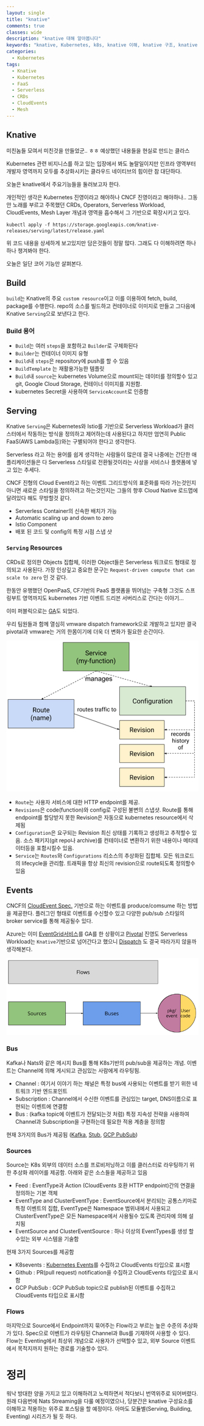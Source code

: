 ```yaml
---
layout: single
title: "knative"
comments: true
classes: wide
description: "knative 대해 알아봅니다"
keywords: "knative, Kubernetes, k8s, knative 이해, knative 구조, knative 설명"
categories:
  - Kubernetes
tags:
  - Knative
  - Kubernetes
  - FaaS
  - Serverless
  - CRDs
  - CloudEvents
  - Mesh
---
```


## Knative

미친놈들 모여서 미친것을 만들었군.. ㅎㅎ 
예상했던 내용들을 현실로 만드는 클라스

Kubernetes 관련 비지니스를 하고 있는 입장에서 봐도 놀랄일이지만
인프라 영역부터 개발자 영역까지 모두를 추상화시키는 클라우드 네이티브의 힘이란 참 대단하다.

오늘은 knative에서 주요기능들을 둘러보고자 한다.

개인적인 생각은 Kubernetes 진영이라고 해야하나 CNCF 진영이라고 해야하나..
그동안 노래를 부르고 주목했던 CRDs, Operators, Serverless Workload, CloudEvents, Mesh Layer 개념과 영역을 흡수해서 그 기반으로 확장시키고 있다. 

```
kubectl apply -f https://storage.googleapis.com/knative-releases/serving/latest/release.yaml
```

위 코드 내용을 상세하게 보고있지만 담은것들이 정말 많다. 그래도 다 이해하려면 하나하나 챙겨봐야 한다.

오늘은 일단 코어 기능만 살펴본다.

## Build

`build`는 Knative의 주요 `custom resource`이고 이를 이용하여 fetch, build, package를 수행한다. repo의 소스를 빌드하고 컨테이너로 이미지로 만들고 그다음에 Knative `Serving`으로 보낸다고 한다. 


### Build 용어
- `Build`는 여러 `steps`을 포함하고 `Builder`로 구체화된다
- `Builder`는 컨테이너 이미지 유형
- `Build`내 `steps`은 repository에 push를 할 수 있음
- `BuildTemplate` 는 재활용가능한 템플릿
- `Build`내 `source`는 kubernetes Volume으로 mount되는 데이터를 정의할수 있고 git, Google Cloud Storage, 컨테이너 이미지를 지원함.
- kubernetes Secret을 사용하여 `ServiceAccount`로 인증함

## Serving

Knative `Serving`은 Kubernetes와 Istio를 기반으로 Serverless Workload가 클러스터에서 작동하는 방식을 정의하고 제어하는데 사용된다고 하지만 엄연히 Public FaaS(AWS Lambda등)와는 구별되어야 한다고 생각한다.

Serverless 라고 하는 용어를 쉽게 생각하는 사람들이 많은데 결국 나중에는 간단한 애플리케이션들은 다 Serverless 스타일로 전환될것이라는 사상을 서비스나 플랫폼에 넣고 있는 추세다. 

CNCF 진형의 Cloud Event라고 하는 이벤트 그리드방식의 표준화를 따라 가는것인지 아니면 새로운 스타일을 정의하려고 하는것인지는 그들의 향후 Cloud Native 로드맵에 달려있다 해도 무방할것 같다. 

- Serverless Container의 신속한 배치가 가능
- Automatic scaling up and down to zero
- Istio Component
- 배포 된 코드 및 config의 특정 시점 스냅 샷

### `Serving` Resources
CRDs로 정의한 Objects 집합체, 이러한 Object들은 Serverless 워크로드 형태로 정의되고 사용된다. 
가장 인상깊고 중요한 문구는 `Request-driven compute that can scale to zero` 인 것 같다.

한동안 유행했던 OpenPaaS, CF기반의 PaaS 플랫폼을 뛰어넘는 구축형 그것도 스프링부트 영역까지도 kubernetes 기반 이벤트 드리븐 서버리스로 간다는 이야기...

이미 퍼블릭으로는 [GA](https://cloud.spring.io/spring-cloud-function/)도 되었다.

우리 팀원들과 함께 열심히 vmware dispatch framework으로 개발하고 있지만 결국 pivotal과 vmware는 거의 한몸이기에 더욱 더 변화가 필요한 순간이다.

![serving](https://github.com/knative/serving/raw/master/docs/spec/images/object_model.png)

- `Route`는 사용자 서비스에 대한 HTTP endpoint를 제공.
- `Revisions`은 code(function)와 config로 구성된 불변의 스냅샷. Route를 통해 endpoint를 할당받지 못한 Revision은 자동으로 kubernetes resource에서 삭제됨
- `Configuration`은 요구되는 Revision 최신 상태를 기록하고 생성하고 추적할수 있음. 소스 패키지(git repo나 archive)를 컨테이너로 변환하기 위한 내용이나 메타데이터등을 포함시킬수 있음. 
- `Service`는 `Routes`와 `Configurations` 리소스의 추상화된 집합체. 모든 워크로드의 lifecycle을 관리함. 트래픽을 항상 최신의 revision으로 route되도록 정의할수 있음



## Events

CNCF의 [CloudEvent Spec.](https://www.cncf.io/events/) 기반으로 하는 이벤트를 produce/comsume 하는 방법을 제공한다. 플러그인 형태로 이벤트를 수신할수 있고 다양한 pub/sub 스타일의 broker service를 통해 제공될수 있다. 

Azure는 이미 [EventGrid서비스](https://azure.microsoft.com/ko-kr/services/event-grid/)를 GA를 한 상황이고 [Pivotal](https://pivotal.io/kr/knative) 진영도 Serverless Workload는 `Knative`기반으로 넘어간다고 했으니 [Dispatch](https://github.com/vmware/dispatch) 도 결국 따라가지 않을까 생각해본다. 

![eventing_concept](https://github.com/knative/docs/raw/master/eventing/concepts.png)

### Bus
Kafka나 Nats와 같은 메시지 Bus를 통해 K8s기반의 pub/sub을 제공하는 개념. 이벤트는 Channel에 의해 게시되고 관심있는 사람에게 라우팅됨.

- Channel : 여기서 이야기 하는 채널은 특정 bus에 사용되는 이벤트를 받기 위한 네트워크 기반 엔드포인트
- Subscription : Channel에서 수신한 이벤트를 관심있는 target, DNS이름으로 표현되는 이벤트에 연결함
- Bus : (kafka topic에 이벤트가 전달되는것 처럼) 특정 지속성 전략을 사용하여 Channel과 Subscription을 구현하는데 필요한 적용 계층을 정의함


현재 3가지의 Bus가 제공됨 ([Kafka](https://github.com/knative/eventing/tree/master/pkg/buses/kafka), [Stub](https://github.com/knative/eventing/tree/master/pkg/buses/stub), [GCP PubSub](https://github.com/knative/eventing/tree/master/pkg/buses/gcppubsub))


### Sources

Source는 K8s 외부의 데이터 소스를 프로비저닝하고 이를 클러스터로 라우팅하기 위한 추상화 레이어를 제공함. 아래와 같은 소스들을 제공하고 있음

- Feed : EventType과 Action (CloudEvents 호환 HTTP endpoint)간의 연결을 정의하는 기본 객체
- EventType and ClusterEventType : EventSource에서 분리되는 공통스키마로 특정 이벤트의 집합, EventType은 Namespace 범위내에서 사용되고 ClusterEventType은 모든 Namespace에서 사용될수 있도록 관리자에 의해 설치됨
- EventSource and ClusterEventSource : 하나 이상의 EventTypes를 생성 할 수있는 외부 시스템을 기술함

현재 3가지 Sources를 제공함
- K8sevents : [Kubernetes Events](https://kubernetes.io/docs/reference/generated/kubernetes-api/v1.10/#event-v1-core)를 수집하고 CloudEvents 타입으로 표시함
- Github : PR(pull request) notification을 수집하고 CloudEvents 타입으로 표시함
- GCP PubSub : GCP PubSub topic으로 publish된 이벤트를 수집하고 CloudEvents 타입으로 표시함

### Flows

마지막으로 Source에서 Endpoint까지 묶어주는 Flow라고 부르는 높은 수준의 추상화가 있다.
Spec으로 이벤트가 라우팅된 Channel과 Bus를 기재하여 사용할 수 있다.
Flow는 Eventing에서 최상위 개념으로 사용자가 선택할수 있고, 외부 Source 이벤트에서 목적지까지 원하는 경로를 기술할수 있다.

# 정리
워낙 방대한 양을 가지고 있고 이해하려고 노력하면서 적다보니 번역위주로 되어버렸다. 
원래 다음번에 Nats Streaming을 다룰 예정이였으나, 
당분간은 knative 구성요소를 이해하고 적용하는 위주로 포스팅을 할 예정이다. 아마도 모듈별(Serving, Building, Eventing) 시리즈가 될 듯 하다.







